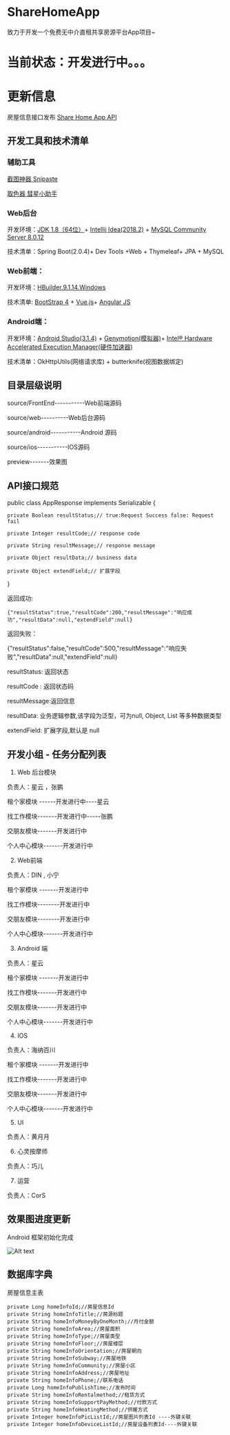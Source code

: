 # ShareHomeApp
致力于开发一个免费无中介直租共享房源平台App项目~

# 当前状态：开发进行中。。。

# 更新信息

房屋信息接口发布  <a href="http://www.521geek.com/swagger-ui.html" target="_blank">Share Home App API </a>

## 开发工具和技术清单

### 辅助工具

[截图神器 Snipaste](https://www.snipaste.com/)

[取色器 彗星小助手](http://www.it608.com/Item/ca.html)

### Web后台

开发环境：[JDK 1.8（64位）](http://www.oracle.com/technetwork/java/javase/downloads/jdk8-downloads-2133151.html)+ [Intellij Idea(2018.2)](https://www.jetbrains.com/idea/download/#section=windows) + [MySQL Community Server 8.0.12](https://dev.mysql.com/downloads/installer/)

技术清单：Spring Boot(2.0.4)+ Dev Tools +Web + Thymeleaf+ JPA + MySQL

### Web前端：

开发环境：[HBuilder.9.1.14.Windows](http://www.dcloud.io/)

技术清单: [BootStrap 4](https://v4.bootcss.com/) + [Vue.js](https://cn.vuejs.org/)+ [Angular JS](https://angularjs.org/)

### Android端：

开发环境：[Android Studio(3.1.4)](http://www.android-studio.org/) + [Genymotion(模拟器)](https://www.genymotion.com/)+ [Intel® Hardware Accelerated Execution Manager(硬件加速器)](https://software.intel.com/en-us/articles/intel-hardware-accelerated-execution-manager-intel-haxm)

技术清单：OkHttpUtils(网络请求库) + butterknife(视图数据绑定)

## 目录层级说明

source/FrontEnd-----------Web前端源码

source/web----------Web后台源码

source/android-----------Android 源码

source/ios-----------IOS源码

preview-------效果图

## API接口规范

public class AppResponse  implements Serializable {
	
    private Boolean resultStatus;// true:Request Success false: Request fail
    
    private Integer resultCode;// response code
    
    private String resultMessage;// response message
    
    private Object resultData;// business data
    
    private Object extendField;// 扩展字段 
    
}

 返回成功:
 
	{"resultStatus":true,"resultCode":200,"resultMessage":"响应成功","resultData":null,"extendField":null}
 
 返回失败：
 
 {"resultStatus":false,"resultCode":500,"resultMessage":"响应失败","resultData":null,"extendField":null}
 
 resultStatus: 返回状态
 
 resultCode : 返回状态码
 
 resultMessage:返回信息
 
 resultData: 业务逻辑参数,该字段为泛型，可为null, Object, List<Object> 等多种数据类型

 extendField: 扩展字段,默认是 null
 
## 开发小组 - 任务分配列表

1. Web 后台模块

负责人：星云 ，张鹏

租个家模块 ------开发进行中----星云

找工作模块-------开发进行中-----张鹏

交朋友模块-------开发进行中

个人中心模块-------开发进行中

2. Web前端

负责人：DIN , 小宁

租个家模块 -------开发进行中

找工作模块--------开发进行中

交朋友模块--------开发进行中

个人中心模块-------开发进行中

3. Android 端

负责人：星云

租个家模块 -------开发进行中

找工作模块-------开发进行中

交朋友模块-------开发进行中

个人中心模块-------开发进行中

4. IOS
 
负责人：海纳百川

租个家模块 -------开发进行中

找工作模块-------开发进行中

交朋友模块-------开发进行中

个人中心模块-------开发进行中

5. UI

负责人：黄月月

6. 心灵按摩师

负责人：巧儿

7. 运营

负责人：CorS

## 效果图进度更新

Android 框架初始化完成

![Alt text](/preview/android_preview.png)

## 数据库字典

房屋信息主表

	private Long homeInfoId;//房屋信息Id
	private String homeInfoTitle;//房源标题
	private String homeInfoMoneyByOneMonth;//月付金额
	private String homeInfoArea;//房屋面积
	private String homeInfoType;//房屋类型
	private String homeInfoFloor;//房屋楼层
	private String homeInfoOrientation;//房屋朝向
	private String homeInfoSubway;//房屋地铁
	private String homeInfoCommunity;//房屋小区
	private String homeInfoAddress;//房屋地址
	private String homeInfoPhone;//联系电话
	private Long homeInfoPublishTime;//发布时间
	private String homeInfoRentalmethod;//租赁方式
	private String homeInfoSupportPayMethod;//付款方式
	private String homeInfoHeatingMethod;//供暖方式
	private Integer homeInfoPicListId;//房屋图片列表Id ----外键关联
	private Integer homeInfoDeviceListId;//房屋设备列表Id----外键关联
